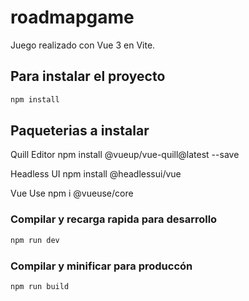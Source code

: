 # roadmapgame

Juego realizado con Vue 3 en Vite.


## Para instalar el proyecto

```sh
npm install
```

## Paqueterias a instalar

Quill Editor
npm install @vueup/vue-quill@latest --save

Headless UI
npm install @headlessui/vue

Vue Use
npm i @vueuse/core

### Compilar y recarga rapida para desarrollo

```sh
npm run dev
```

### Compilar y minificar para produccón

```sh
npm run build
```

